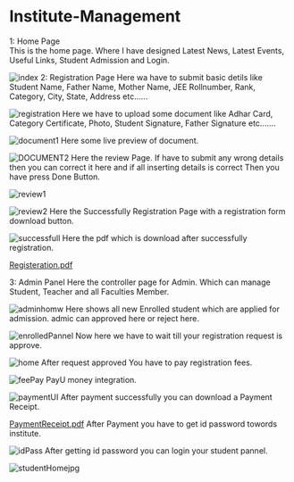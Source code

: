 # Institute-Management
1: Home Page  <br />
   This is the home page. Where I have designed Latest News, Latest Events, Useful Links, Student Admission and Login.
   
   
![index](https://user-images.githubusercontent.com/75820747/150767663-086f14a7-78ff-47c2-a892-7af4ce616135.jpg)
2: Registration Page
   Here wa have to submit basic detils like Student Name, Father Name, Mother Name, JEE Rollnumber, Rank, Category, City, State, Address etc......
   
   
![registration](https://user-images.githubusercontent.com/75820747/150767729-40fa63d4-3bd9-4695-8fff-b48142ca3df2.jpg)
  Here we have to upload some document like Adhar Card, Category Certificate, Photo, Student Signature, Father Signature etc.......
  
  
![document1](https://user-images.githubusercontent.com/75820747/150767752-14b00671-bc47-4541-b8c3-46fa9e7fdc7d.jpg)
  Here some live preview of document.  
  
![DOCUMENT2](https://user-images.githubusercontent.com/75820747/150767788-e5191651-b395-44d7-9eb5-9bba1c3a2498.jpg)
  Here the review Page. If have to submit any wrong details then you can correct it here and if all inserting details is correct Then you have press Done Button.

![review1](https://user-images.githubusercontent.com/75820747/150768416-773e8f90-523f-4e4e-911f-0959b84f3676.jpg)

![review2](https://user-images.githubusercontent.com/75820747/150768439-8b311c31-faa1-46fe-aa59-e88bdabc993c.jpg)
  Here the Successfully Registration Page with a registration form download button. 
  
  
![successfull](https://user-images.githubusercontent.com/75820747/150767843-b7bd4d28-7c51-44c1-917e-5b11c13680fa.jpg)
  Here the pdf which is download after successfully registration.
  
[Registeration.pdf](https://github.com/aruvishalpatel/Institute-Management/files/7924847/Registeration.pdf)

3: Admin Panel
  Here the controller page for Admin. Which can manage Student, Teacher and all Faculties Member.
  
  
![adminhomw](https://user-images.githubusercontent.com/75820747/150768761-bfc86d93-d82a-4c37-90b1-dafb94b55687.jpg)
  Here shows all new Enrolled student which are applied for admission. admic can approved here or reject here.
  
  
![enrolledPannel](https://user-images.githubusercontent.com/75820747/150768574-77bb4109-8bc6-4f35-b3c4-5bf0bf0b82e4.jpg)
  Now here we have to wait till your registration request is approve.
  

![home](https://user-images.githubusercontent.com/75820747/150768331-63645c16-4826-4a79-bd41-382ebf9c4fd7.jpg)
  After request approved You have to pay registration fees.
  
  
![feePay](https://user-images.githubusercontent.com/75820747/150768583-0da06ebc-57f0-478d-b42d-ae9731dc0ba9.jpg)
  PayU money integration.
  
  
![paymentUI](https://user-images.githubusercontent.com/75820747/150768802-5bf5328a-f8bc-4e01-afbe-74f1edd392e9.jpg)
  After payment successfully you can download a Payment Receipt.
  
  
[PaymentReceipt.pdf](https://github.com/aruvishalpatel/Institute-Management/files/7924886/PaymentReceipt.pdf)
  After Payment you have to get id password towords institute.


![idPass](https://user-images.githubusercontent.com/75820747/150768612-ac45812c-effc-480c-8c0e-48c03625432e.jpg)
  After getting id password you can login your student pannel.
  

![studentHomejpg](https://user-images.githubusercontent.com/75820747/150768871-080007cf-89dc-42cb-af70-3f95f49bf20c.jpg)


